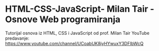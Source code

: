 # HTML-CSS-JavaScript- Milan Tair - Osnove Web programiranja
Tutorijal osnova iz HTML, CSS i JavaScript od prof. Milan Tair
YouTube predavanje: https://www.youtube.com/channel/UCoabUK8jyHYwuxY3DFIbWcQ
